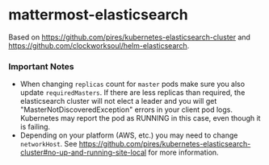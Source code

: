 # mattermost-elasticsearch

Based on https://github.com/pires/kubernetes-elasticsearch-cluster and https://github.com/clockworksoul/helm-elasticsearch.

### Important Notes

* When changing `replicas` count for `master` pods make sure you also update `requiredMasters`. If there are less replicas than required, the elasticsearch cluster will not elect a leader and you will get "MasterNotDiscoveredException" errors in your client pod logs. Kubernetes may report the pod as RUNNING in this case, even though it is failing.
* Depending on your platform (AWS, etc.) you may need to change `networkHost`. See https://github.com/pires/kubernetes-elasticsearch-cluster#no-up-and-running-site-local for more information.
